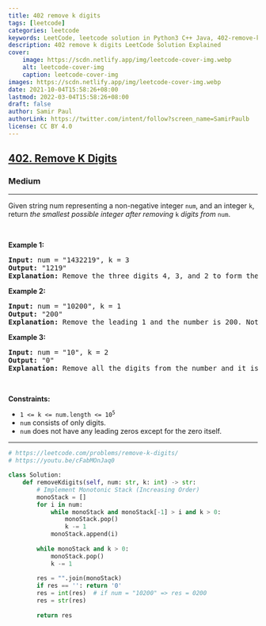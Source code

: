 ```yaml
---
title: 402 remove k digits
tags: [leetcode]
categories: leetcode
keywords: LeetCode, leetcode solution in Python3 C++ Java, 402-remove-k-digits solution
description: 402 remove k digits LeetCode Solution Explained
cover:
    image: https://scdn.netlify.app/img/leetcode-cover-img.webp
    alt: leetcode-cover-img
    caption: leetcode-cover-img
images: https://scdn.netlify.app/img/leetcode-cover-img.webp
date: 2021-10-04T15:58:26+08:00
lastmod: 2022-03-04T15:58:26+08:00
draft: false
author: Samir Paul
authorLink: https://twitter.com/intent/follow?screen_name=SamirPaulb
license: CC BY 4.0
---
```



<h2><a href="https://leetcode.com/problems/remove-k-digits/">402. Remove K Digits</a></h2><h3>Medium</h3><hr><div><p>Given string num representing a non-negative integer <code>num</code>, and an integer <code>k</code>, return <em>the smallest possible integer after removing</em> <code>k</code> <em>digits from</em> <code>num</code>.</p>

<p>&nbsp;</p>
<p><strong>Example 1:</strong></p>

<pre><strong>Input:</strong> num = "1432219", k = 3
<strong>Output:</strong> "1219"
<strong>Explanation:</strong> Remove the three digits 4, 3, and 2 to form the new number 1219 which is the smallest.
</pre>

<p><strong>Example 2:</strong></p>

<pre><strong>Input:</strong> num = "10200", k = 1
<strong>Output:</strong> "200"
<strong>Explanation:</strong> Remove the leading 1 and the number is 200. Note that the output must not contain leading zeroes.
</pre>

<p><strong>Example 3:</strong></p>

<pre><strong>Input:</strong> num = "10", k = 2
<strong>Output:</strong> "0"
<strong>Explanation:</strong> Remove all the digits from the number and it is left with nothing which is 0.
</pre>

<p>&nbsp;</p>
<p><strong>Constraints:</strong></p>

<ul>
	<li><code>1 &lt;= k &lt;= num.length &lt;= 10<sup>5</sup></code></li>
	<li><code>num</code> consists of only digits.</li>
	<li><code>num</code> does not have any leading zeros except for the zero itself.</li>
</ul>
</div>

---




```python
# https://leetcode.com/problems/remove-k-digits/
# https://youtu.be/cFabMOnJaq0

class Solution:
    def removeKdigits(self, num: str, k: int) -> str:
        # Implement Monotonic Stack (Increasing Order)
        monoStack = []
        for i in num:
            while monoStack and monoStack[-1] > i and k > 0:
                monoStack.pop()
                k -= 1
            monoStack.append(i)
        
        while monoStack and k > 0:
            monoStack.pop()
            k -= 1
        
        res = "".join(monoStack)
        if res == '': return '0'
        res = int(res)  # if num = "10200" => res = 0200
        res = str(res)
        
        return res
```
